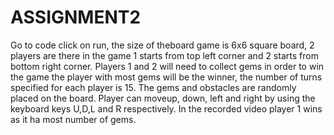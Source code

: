 # ASSIGNMENT2
Go to code click on run, the size of theboard game is 6x6 square board, 2 players are there in the game 1 starts from top left corner and 2 starts from bottom right corner. Players 1 and 2 will need to collect gems in order to win the game the player with most gems will be the winner, the number of turns specified for each player is 15. The gems and obstacles are randomly placed on the board. Player can moveup, down, left and right by using the keyboard keys U,D,L and R respectively. In the recorded video player 1 wins as it ha most number of gems.
